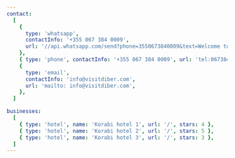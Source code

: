 ```yaml
---
contact:
  [
    {
      type: 'whatsapp',
      contactInfo: '+355 067 384 0009',
      url: '//api.whatsapp.com/send?phone=3550673840009&text=Welcome to Dibra',
    },
    { type: 'phone', contactInfo: '+355 067 384 0009', url: 'tel:0673840009' },
    {
      type: 'email',
      contactInfo: 'info@visitdiber.com',
      url: 'mailto: info@visitdiber.com',
    },
  ]

businesses:
  [
    { type: 'hotel', name: 'Korabi hotel 1', url: '/', stars: 4 },
    { type: 'hotel', name: 'Korabi hotel 2', url: '/', stars: 5 },
    { type: 'hotel', name: 'Korabi hotel 3', url: '/', stars: 3 },
  ]
---
```

